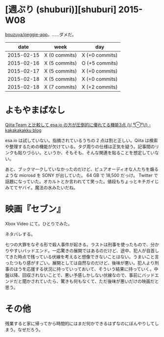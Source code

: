 # [週ぶり (shuburi)][shuburi] 2015-W08

[bouzuya/peggie-app][]。……ダメだ。

date       | week           | day
-----------|----------------|-----------------
2015-02-15 | X (0 commits)  | X (+0 commits)
2015-02-16 | X (5 commits)  | O (+5 commits)
2015-02-17 | X (5 commits)  | X (+0 commits)
2015-02-18 | X (5 commits)  | X (+0 commits)
2015-02-18 | X (7 commits)  | X (+2 commits)

# よもやまばなし

[Qiita:Team と比較して esa.io の方が圧倒的に優れてる機能3点 (\\( ⁰⊖⁰)/) - kakakakakku blog](http://b.hatena.ne.jp/entry/241966378/comment/bouzuya)

esa.io は試していない。指摘されているうちの 2 点は割と正しい。Qiita は検索や整理するための機能が欠けている。タグ周りの仕様は正気を疑う。記事間のリンクも貼りづらい。というか、そもそも、そんな関連を貼ることを想定していない。

あと、ブックマークしていなかったのだけど、ピュアオーディオな人たちを煽るような microsd を SONY が出していた。 64 GB で 18,500 だっけ。 Twitter で話題になっていた。オカルトとか言われてて笑った。値段もちょっとキチガイじみててヤバイ。魔法の水みたいだね。

# 映画『セブン』

Xbox Video にて。ひとりでみた。

ネタバレする。

七つの大罪をなぞる形で殺人事件が起きる。ラストは刑事を使ったもので、分かりやすいバッドエンド。一応驚きの展開ではあるのだけど、途中、犯人が自首してきた時点で残っている伏線を考えると想像できないことはない。うまいこと言ったつもり感がすごい。展開としては自然なのだけど、後味が悪い。犯人より刑事のほうを応援する状況に持っていっておいて、そういう結果に持っていく。中盤以降、回収されないことで、悪い予感しかしない伏線なので、事前にバッドエンドだと聞かされていたら、驚きも何もなくて、ただ後味が悪いだけの映画だと思う。

# その他

残業すると家に帰ってから時間的にはまだ何かできるはずなのにぼんやりしてしまう。なぜだろう。

[bouzuya/hubot-script-boilerplate]: https://github.com/bouzuya/hubot-script-boilerplate
[bouzuya/hubot-script-scripts]: https://github.com/bouzuya/hubot-script-scripts
[codefirst/party-play]: https://github.com/codefirst/party-play
[faithcreates-tuesday/hubot-party-play]: https://github.com/faithcreates-tuesday/hubot-party-play
[slackhq/hubot-slack]: https://github.com/slackhq/hubot-slack
[slackhq/hubot-slack#156]: https://github.com/slackhq/hubot-slack/pull/156
[bouzuya/peggie-app]: https://github.com/bouzuya/peggie-app
